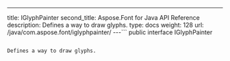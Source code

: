 ---
title: IGlyphPainter
second_title: Aspose.Font for Java API Reference
description: Defines a way to draw glyphs.
type: docs
weight: 128
url: /java/com.aspose.font/iglyphpainter/
---```
public interface IGlyphPainter
```

Defines a way to draw glyphs.
